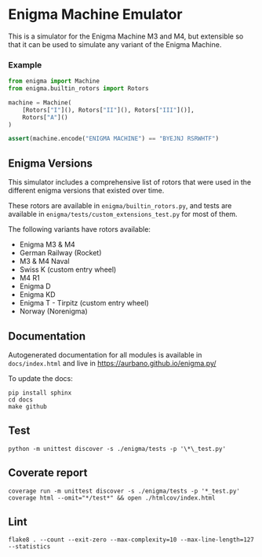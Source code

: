 # Enigma Machine Emulator

This is a simulator for the Enigma Machine M3 and M4, but extensible so that it can be used to simulate any variant of the Enigma Machine.

### Example

```python
from enigma import Machine
from enigma.builtin_rotors import Rotors

machine = Machine(
    [Rotors["I"](), Rotors["II"](), Rotors["III"]()],
    Rotors["A"]()
)

assert(machine.encode("ENIGMA MACHINE") == "BYEJNJ RSRWHTF")
```

## Enigma Versions

This simulator includes a comprehensive list of rotors that were used in the different enigma versions that existed over time.

These rotors are available in `enigma/builtin_rotors.py`, and tests are available in `enigma/tests/custom_extensions_test.py` for most of them.

The following variants have rotors available:

* Enigma M3 & M4
* German Railway (Rocket)
* M3 & M4 Naval
* Swiss K (custom entry wheel)
* M4 R1
* Enigma D
* Enigma KD
* Enigma T - Tirpitz (custom entry wheel)
* Norway (Norenigma)


## Documentation

Autogenerated documentation for all modules is available in `docs/index.html` and live in https://aurbano.github.io/enigma.py/

To update the docs:

```
pip install sphinx
cd docs
make github
```

## Test

```
python -m unittest discover -s ./enigma/tests -p '\*\_test.py'
```

## Coverate report

```
coverage run -m unittest discover -s ./enigma/tests -p '*_test.py'
coverage html --omit="*/test*" && open ./htmlcov/index.html
```

## Lint

```
flake8 . --count --exit-zero --max-complexity=10 --max-line-length=127 --statistics
```

